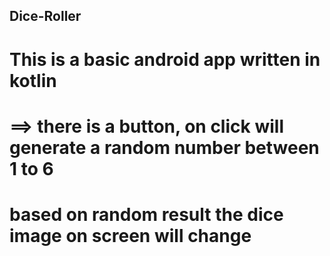 ## Dice-Roller

# This is a basic android app written in kotlin
# ==> there is a button, on click will generate a random number between 1 to 6
# based on random result the dice image on screen will change
